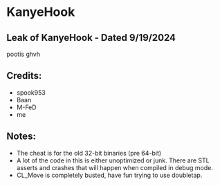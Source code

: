 # KanyeHook
## Leak of KanyeHook - Dated 9/19/2024
pootis ghvh
## Credits:
- spook953
- Baan
- M-FeD
- me
## Notes:
- The cheat is for the old 32-bit binaries (pre 64-bit)
- A lot of the code in this is either unoptimized or junk. There are STL asserts and crashes that will happen when compiled in debug mode.
- CL_Move is completely busted, have fun trying to use doubletap.
